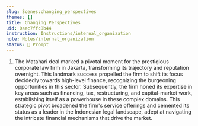 ```yaml
---
slug: Scenes:changing_perspectives
themes: []
title: Changing Perspectives
uid: 0aec7ffc8b44
instruction: Instructions/internal_organization
note: Notes/internal_organization
status: 💬 Prompt
---
```

1. The Matahari deal marked a pivotal moment for the prestigious corporate law firm in Jakarta, transforming its trajectory and reputation overnight. This landmark success propelled the firm to shift its focus decidedly towards high-level finance, recognizing the burgeoning opportunities in this sector. Subsequently, the firm honed its expertise in key areas such as financing, tax, restructuring, and capital-market work, establishing itself as a powerhouse in these complex domains. This strategic pivot broadened the firm's service offerings and cemented its status as a leader in the Indonesian legal landscape, adept at navigating the intricate financial mechanisms that drive the market.
